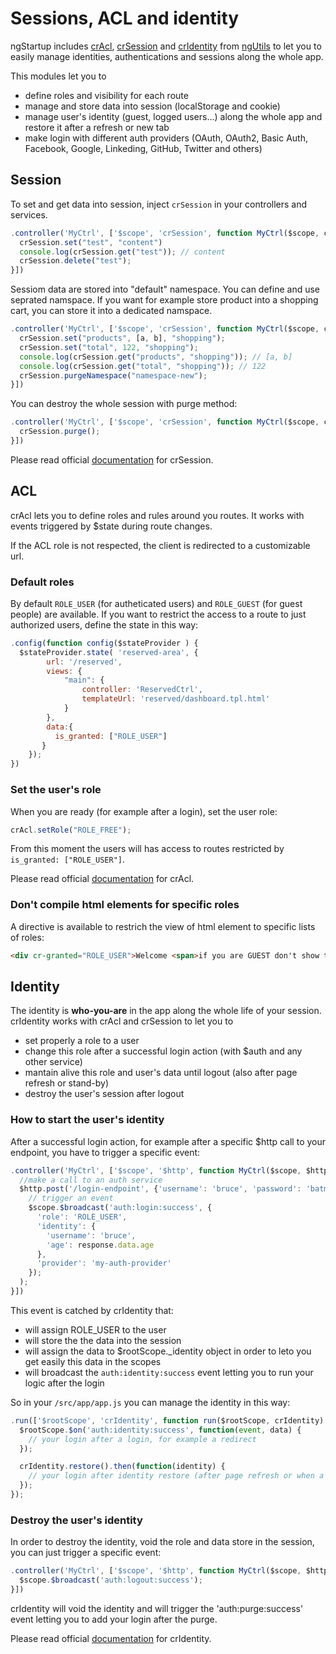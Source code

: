# Sessions, ACL and identity

ngStartup includes [crAcl](https://github.com/ngutils/cr-acl), [crSession](https://github.com/ngutils/cr-session) and [crIdentity](https://github.com/ngutils/cr-identity) from [ngUtils](https://github.com/ngutils) to let you to easily manage identities, authentications and sessions along the whole app.

This modules let you to

* define roles and visibility for each route
* manage and store data into session (localStorage and cookie)
* manage user's identity (guest, logged users...) along the whole app and restore it after a refresh or new tab
* make login with different auth providers (OAuth, OAuth2, Basic Auth, Facebook, Google, Linkeding, GitHub, Twitter and others)

## Session

To set and get data into session, inject `crSession` in your controllers and services.

``` javascript
.controller('MyCtrl', ['$scope', 'crSession', function MyCtrl($scope, crSession) {
  crSession.set("test", "content")
  console.log(crSession.get("test")); // content
  crSession.delete("test");
}])
```

Sessiom data are stored into "default" namespace. You can define and use seprated namspace. If you want for example store product into a shopping cart, you can store it into a dedicated namspace.

``` javascript
.controller('MyCtrl', ['$scope', 'crSession', function MyCtrl($scope, crSession) {
  crSession.set("products", [a, b], "shopping");
  crSession.set("total", 122, "shopping");
  console.log(crSession.get("products", "shopping")); // [a, b]
  console.log(crSession.get("total", "shopping")); // 122
  crSession.purgeNamespace("namespace-new");
}])
```

You can destroy the whole session with purge method:

``` javascript
.controller('MyCtrl', ['$scope', 'crSession', function MyCtrl($scope, crSession) {
  crSession.purge();
}])
```

Please read official [documentation](https://github.com/ngutils/cr-session) for crSession.

## ACL
crAcl lets you to define roles and rules around you routes. It works with events triggered by $state during route changes.

If the ACL role is not respected, the client is redirected to a customizable url.

### Default roles
By default `ROLE_USER` (for autheticated users) and `ROLE_GUEST` (for guest people) are available. If you want to restrict the access to a route to just authorized users, define the state in this way:

``` javascript
.config(function config($stateProvider ) {
  $stateProvider.state( 'reserved-area', {
        url: '/reserved',
        views: {
            "main": {
                controller: 'ReservedCtrl',
                templateUrl: 'reserved/dashboard.tpl.html'
            }
        },
        data:{
          is_granted: ["ROLE_USER"]
       }
    });
})
```

### Set the user's role
When you are ready (for example after a login), set the user role:

``` javascript
crAcl.setRole("ROLE_FREE");
```

From this moment the users will has access to routes restricted by `is_granted: ["ROLE_USER"]`.

Please read official [documentation](https://github.com/ngutils/cr-acl) for crAcl.


### Don't compile html elements for specific roles
A directive is available to restrich the view of html element to specific lists of roles:

``` html
<div cr-granted="ROLE_USER">Welcome <span>if you are GUEST don't show this stuff</span></div>
```

## Identity
The identity is **who-you-are** in the app along the whole life of your session.
crIdentity works with crAcl and crSession to let you to

* set properly a role to a user
* change this role after a successful login action (with $auth and any other service)
* mantain alive this role and user's data until logout (also after page refresh or stand-by)
* destroy the user's session after logout

### How to start the user's identity
After a successful login action, for example after a specific $http call to your endpoint, you have to trigger a specific event:

``` javascript
.controller('MyCtrl', ['$scope', '$http', function MyCtrl($scope, $http) {
  //make a call to an auth service
  $http.post('/login-endpoint', {'username': 'bruce', 'password': 'batman'}).then(function(response)
    // trigger an event
    $scope.$broadcast('auth:login:success', {
      'role': 'ROLE_USER',
      'identity': {
        'username': 'bruce',
        'age': response.data.age
      },
      'provider': 'my-auth-provider'
    });
  );
}])
```

This event is catched by crIdentity that:

* will assign ROLE_USER to the user
* will store the the data into the session
* will assign the data to $rootScope._identity object in order to leto you get easily this data in the scopes
* will broadcast the `auth:identity:success` event letting you to run your logic after the login

So in your `/src/app/app.js` you can manage the identity in this way:

``` javascript
.run(['$rootScope', 'crIdentity', function run($rootScope, crIdentity) {
  $rootScope.$on('auth:identity:success', function(event, data) {
    // your login after a login, for example a redirect
  });  

  crIdentity.restore().then(function(identity) {
    // your login after identity restore (after page refresh or when a new tab is openend)
  });
});
```

### Destroy the user's identity
In order to destroy the identity, void the role and data store in the session, you can just trigger a specific event:

``` javascript
.controller('MyCtrl', ['$scope', '$http', function MyCtrl($scope, $http) {
  $scope.$broadcast('auth:logout:success');
}])
```

crIdentity will void the identity and will trigger the 'auth:purge:success' event letting you to add your login after the purge.

Please read official [documentation](https://github.com/ngutils/cr-identity) for crIdentity.
